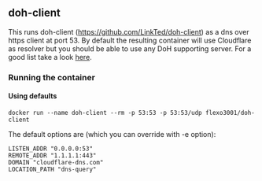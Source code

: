 ## doh-client

This runs doh-client (https://github.com/LinkTed/doh-client) as a dns over https client at port 53. By default the resulting container will use Cloudflare as resolver but you should be able to use any DoH supporting server. For a good list take a look [here](https://github.com/curl/curl/wiki/DNS-over-HTTPS).

### Running the container
#### Using defaults
```docker run --name doh-client --rm -p 53:53 -p 53:53/udp flexo3001/doh-client```

The default options are (which you can override with -e option):

```
LISTEN_ADDR "0.0.0.0:53"
REMOTE_ADDR "1.1.1.1:443"
DOMAIN "cloudflare-dns.com"
LOCATION_PATH "dns-query"
```
